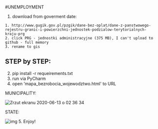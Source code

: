 #UNEMPLOYMENT

1. download from goverment date: 
~~~~
1. http://www.gugik.gov.pl/pzgik/dane-bez-oplat/dane-z-panstwowego-rejestru-granic-i-powierzchni-jednostek-podzialow-terytorialnych-kraju-prg
2. click PRG - jednostki administracyjne (375 MB), I can't upload to github - full memory
3. rename to gis
~~~~
## STEP by STEP: 
2. pip install -r requeirements.txt
3. run via PyCharm 
4. open 'mapa_bezrobocia_wojewodztwo.html' to URL

MUNICIPALITY: 

![Zrzut ekranu 2020-06-13 o 02 36 34](https://user-images.githubusercontent.com/52422488/84555822-3bf93280-ad1f-11ea-93ac-7224759df168.png)

STATE:

![img](https://user-images.githubusercontent.com/52422488/84555845-4f0c0280-ad1f-11ea-81b0-30399c4400a7.png)
5. Enjoy! 
